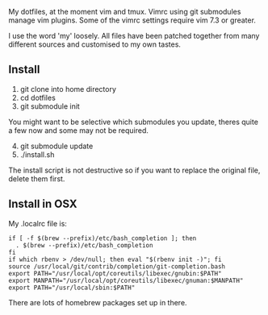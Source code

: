 My dotfiles, at the moment vim and tmux.  Vimrc using git submodules manage vim
plugins.  Some of the vimrc settings require vim 7.3 or greater.

I use the word 'my' loosely. All files have been patched together from many
different sources and customised to my own tastes.

## Install

1) git clone into home directory
2) cd dotfiles
3) git submodule init

You might want to be selective which submodules you update, theres quite
a few now and some may not be required.

4) git submodule update
5) ./install.sh

The install script is not destructive so if you want to replace the original
file, delete them first.

## Install in OSX

My .localrc file is:

    if [ -f $(brew --prefix)/etc/bash_completion ]; then
      . $(brew --prefix)/etc/bash_completion
    fi
    if which rbenv > /dev/null; then eval "$(rbenv init -)"; fi
    source /usr/local/git/contrib/completion/git-completion.bash
    export PATH="/usr/local/opt/coreutils/libexec/gnubin:$PATH"
    export MANPATH="/usr/local/opt/coreutils/libexec/gnuman:$MANPATH"
    export PATH="/usr/local/sbin:$PATH"
    
There are lots of homebrew packages set up in there.
